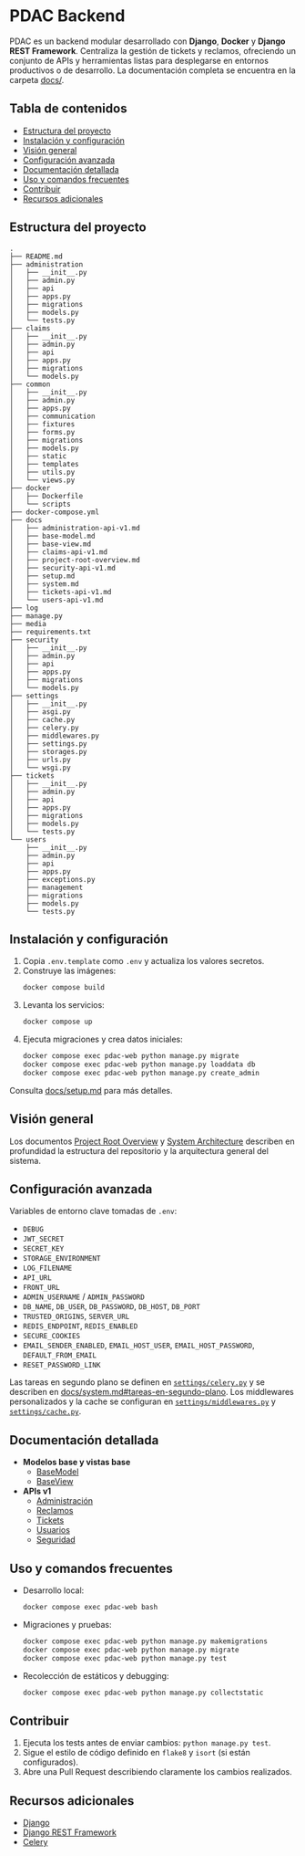 # PDAC Backend

PDAC es un backend modular desarrollado con **Django**, **Docker** y **Django REST Framework**. Centraliza la gestión de tickets y reclamos, ofreciendo un conjunto de APIs y herramientas listas para desplegarse en entornos productivos o de desarrollo. La documentación completa se encuentra en la carpeta [docs/](./docs/).

## Tabla de contenidos
- [Estructura del proyecto](#estructura-del-proyecto)
- [Instalación y configuración](#instalación-y-configuración)
- [Visión general](#visión-general)
- [Configuración avanzada](#configuración-avanzada)
- [Documentación detallada](#documentación-detallada)
- [Uso y comandos frecuentes](#uso-y-comandos-frecuentes)
- [Contribuir](#contribuir)
- [Recursos adicionales](#recursos-adicionales)

## Estructura del proyecto
```text
.
├── README.md
├── administration
│   ├── __init__.py
│   ├── admin.py
│   ├── api
│   ├── apps.py
│   ├── migrations
│   ├── models.py
│   └── tests.py
├── claims
│   ├── __init__.py
│   ├── admin.py
│   ├── api
│   ├── apps.py
│   ├── migrations
│   └── models.py
├── common
│   ├── __init__.py
│   ├── admin.py
│   ├── apps.py
│   ├── communication
│   ├── fixtures
│   ├── forms.py
│   ├── migrations
│   ├── models.py
│   ├── static
│   ├── templates
│   ├── utils.py
│   └── views.py
├── docker
│   ├── Dockerfile
│   └── scripts
├── docker-compose.yml
├── docs
│   ├── administration-api-v1.md
│   ├── base-model.md
│   ├── base-view.md
│   ├── claims-api-v1.md
│   ├── project-root-overview.md
│   ├── security-api-v1.md
│   ├── setup.md
│   ├── system.md
│   ├── tickets-api-v1.md
│   └── users-api-v1.md
├── log
├── manage.py
├── media
├── requirements.txt
├── security
│   ├── __init__.py
│   ├── admin.py
│   ├── api
│   ├── apps.py
│   ├── migrations
│   └── models.py
├── settings
│   ├── __init__.py
│   ├── asgi.py
│   ├── cache.py
│   ├── celery.py
│   ├── middlewares.py
│   ├── settings.py
│   ├── storages.py
│   ├── urls.py
│   └── wsgi.py
├── tickets
│   ├── __init__.py
│   ├── admin.py
│   ├── api
│   ├── apps.py
│   ├── migrations
│   ├── models.py
│   └── tests.py
└── users
    ├── __init__.py
    ├── admin.py
    ├── api
    ├── apps.py
    ├── exceptions.py
    ├── management
    ├── migrations
    ├── models.py
    └── tests.py
```

## Instalación y configuración
1. Copia `.env.template` como `.env` y actualiza los valores secretos.
2. Construye las imágenes:
   ```bash
   docker compose build
   ```
3. Levanta los servicios:
   ```bash
   docker compose up
   ```
4. Ejecuta migraciones y crea datos iniciales:
   ```bash
   docker compose exec pdac-web python manage.py migrate
   docker compose exec pdac-web python manage.py loaddata db
   docker compose exec pdac-web python manage.py create_admin
   ```
Consulta [docs/setup.md](docs/setup.md) para más detalles.

## Visión general
Los documentos [Project Root Overview](docs/project-root-overview.md) y [System Architecture](docs/system.md) describen en profundidad la estructura del repositorio y la arquitectura general del sistema.

## Configuración avanzada
Variables de entorno clave tomadas de `.env`:
- `DEBUG`
- `JWT_SECRET`
- `SECRET_KEY`
- `STORAGE_ENVIRONMENT`
- `LOG_FILENAME`
- `API_URL`
- `FRONT_URL`
- `ADMIN_USERNAME` / `ADMIN_PASSWORD`
- `DB_NAME`, `DB_USER`, `DB_PASSWORD`, `DB_HOST`, `DB_PORT`
- `TRUSTED_ORIGINS`, `SERVER_URL`
- `REDIS_ENDPOINT`, `REDIS_ENABLED`
- `SECURE_COOKIES`
- `EMAIL_SENDER_ENABLED`, `EMAIL_HOST_USER`, `EMAIL_HOST_PASSWORD`, `DEFAULT_FROM_EMAIL`
- `RESET_PASSWORD_LINK`

Las tareas en segundo plano se definen en [`settings/celery.py`](settings/celery.py) y se describen en [docs/system.md#tareas-en-segundo-plano](docs/system.md#tareas-en-segundo-plano). Los middlewares personalizados y la cache se configuran en [`settings/middlewares.py`](settings/middlewares.py) y [`settings/cache.py`](settings/cache.py).

## Documentación detallada
- **Modelos base y vistas base**
  - [BaseModel](docs/base-model.md)
  - [BaseView](docs/base-view.md)
- **APIs v1**
  - [Administración](docs/administration-api-v1.md)
  - [Reclamos](docs/claims-api-v1.md)
  - [Tickets](docs/tickets-api-v1.md)
  - [Usuarios](docs/users-api-v1.md)
  - [Seguridad](docs/security-api-v1.md)

## Uso y comandos frecuentes
- Desarrollo local:
  ```bash
  docker compose exec pdac-web bash
  ```
- Migraciones y pruebas:
  ```bash
  docker compose exec pdac-web python manage.py makemigrations
  docker compose exec pdac-web python manage.py migrate
  docker compose exec pdac-web python manage.py test
  ```
- Recolección de estáticos y debugging:
  ```bash
  docker compose exec pdac-web python manage.py collectstatic
  ```

## Contribuir
1. Ejecuta los tests antes de enviar cambios: `python manage.py test`.
2. Sigue el estilo de código definido en `flake8` y `isort` (si están configurados).
3. Abre una Pull Request describiendo claramente los cambios realizados.

## Recursos adicionales
- [Django](https://docs.djangoproject.com/)
- [Django REST Framework](https://www.django-rest-framework.org/)
- [Celery](https://docs.celeryq.dev/)
